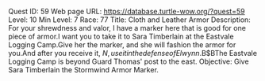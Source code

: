 Quest ID: 59
Web page URL: https://database.turtle-wow.org/?quest=59
Level: 10
Min Level: 7
Race: 77
Title: Cloth and Leather Armor
Description: For your shrewdness and valor, I have a marker here that is good for one piece of armor.I want you to take it to Sara Timberlain at the Eastvale Logging Camp.Give her the marker, and she will fashion the armor for you.And after you receive it, $N, use it in the defense of Elwynn.$B$BThe Eastvale Logging Camp is beyond Guard Thomas' post to the east.
Objective: Give Sara Timberlain the Stormwind Armor Marker.
